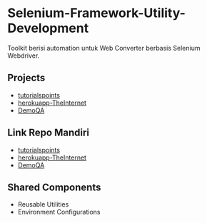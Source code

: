 # Selenium-Framework-Utility-Development
Toolkit berisi automation untuk Web Converter berbasis Selenium Webdriver.

## Projects
- [tutorialspoints](./tutorialspoint-Web/README.md)
- [herokuapp-TheInternet](./herokuapp-TheInternet/README.md)
- [DemoQA](./DemoQA/README.md)


## Link Repo Mandiri
- [tutorialspoints](https://github.com/rdwaray/Selenium-Framework-Utility-Development/tree/main/tutorialspoint-Web)
- [herokuapp-TheInternet](https://github.com/rdwaray/Selenium-Framework-Utility-Development/tree/main/herokuapp-TheInternet)
- [DemoQA](https://github.com/rdwaray/Selenium-Framework-Utility-Development/tree/main/DemoQA)

  
## Shared Components
- Reusable Utilities
- Environment Configurations
